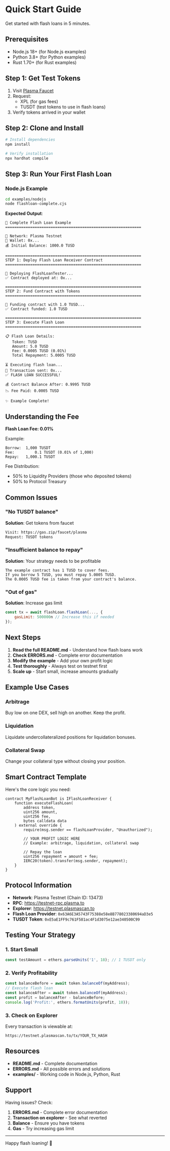 # Quick Start Guide

Get started with flash loans in 5 minutes.

## Prerequisites

- Node.js 18+ (for Node.js examples)
- Python 3.8+ (for Python examples)
- Rust 1.70+ (for Rust examples)

## Step 1: Get Test Tokens

1. Visit [Plasma Faucet](https://gas.zip/faucet/plasma)
2. Request:
   - XPL (for gas fees)
   - TUSDT (test tokens to use in flash loans)
3. Verify tokens arrived in your wallet

## Step 2: Clone and Install

```bash
# Install dependencies
npm install

# Verify installation
npx hardhat compile
```

## Step 3: Run Your First Flash Loan

### Node.js Example

```bash
cd examples/nodejs
node flashloan-complete.cjs
```

**Expected Output**:
```
🚀 Complete Flash Loan Example
============================================================

📍 Network: Plasma Testnet
👤 Wallet: 0x...
💰 Initial Balance: 1000.0 TUSD

============================================================
STEP 1: Deploy Flash Loan Receiver Contract
============================================================

📝 Deploying FlashLoanTester...
✅ Contract deployed at: 0x...

============================================================
STEP 2: Fund Contract with Tokens
============================================================

💸 Funding contract with 1.0 TUSD...
✅ Contract funded: 1.0 TUSD

============================================================
STEP 3: Execute Flash Loan
============================================================

📋 Flash Loan Details:
   Token: TUSD
   Amount: 5.0 TUSD
   Fee: 0.0005 TUSD (0.01%)
   Total Repayment: 5.0005 TUSD

⏳ Executing flash loan...
📝 Transaction sent: 0x...
✅ FLASH LOAN SUCCESSFUL!

💰 Contract Balance After: 0.9995 TUSD
📉 Fee Paid: 0.0005 TUSD

✨ Example Complete!
```

## Understanding the Fee

**Flash Loan Fee: 0.01%**

Example:
```
Borrow:  1,000 TUSDT
Fee:         0.1 TUSDT (0.01% of 1,000)
Repay:   1,000.1 TUSDT
```

Fee Distribution:
- 50% to Liquidity Providers (those who deposited tokens)
- 50% to Protocol Treasury

## Common Issues

### "No TUSDT balance"

**Solution**: Get tokens from faucet
```bash
Visit: https://gas.zip/faucet/plasma
Request: TUSDT tokens
```

### "Insufficient balance to repay"

**Solution**: Your strategy needs to be profitable
```
The example contract has 1 TUSD to cover fees.
If you borrow 5 TUSD, you must repay 5.0005 TUSD.
The 0.0005 TUSD fee is taken from your contract's balance.
```

### "Out of gas"

**Solution**: Increase gas limit
```javascript
const tx = await flashLoan.flashLoan(..., {
    gasLimit: 500000n // Increase this if needed
});
```

## Next Steps

1. **Read the full README.md** - Understand how flash loans work
2. **Check ERRORS.md** - Complete error documentation
3. **Modify the example** - Add your own profit logic
4. **Test thoroughly** - Always test on testnet first
5. **Scale up** - Start small, increase amounts gradually

## Example Use Cases

### Arbitrage
Buy low on one DEX, sell high on another. Keep the profit.

### Liquidation
Liquidate undercollateralized positions for liquidation bonuses.

### Collateral Swap
Change your collateral type without closing your position.

## Smart Contract Template

Here's the core logic you need:

```solidity
contract MyFlashLoanBot is IFlashLoanReceiver {
    function executeFlashLoan(
        address token,
        uint256 amount,
        uint256 fee,
        bytes calldata data
    ) external override {
        require(msg.sender == flashLoanProvider, "Unauthorized");

        // YOUR PROFIT LOGIC HERE
        // Example: arbitrage, liquidation, collateral swap

        // Repay the loan
        uint256 repayment = amount + fee;
        IERC20(token).transfer(msg.sender, repayment);
    }
}
```

## Protocol Information

- **Network**: Plasma Testnet (Chain ID: 13473)
- **RPC**: https://testnet-rpc.plasma.to
- **Explorer**: https://testnet.plasmascan.to
- **Flash Loan Provider**: `0x63A6E3A5743F75388e58e8B778023380694aD3e5`
- **TUSDT Token**: `0xE5aE1FF9c761F581ac4F1d3075e12ae340500C99`

## Testing Your Strategy

### 1. Start Small
```javascript
const testAmount = ethers.parseUnits('1', 18); // 1 TUSDT only
```

### 2. Verify Profitability
```javascript
const balanceBefore = await token.balanceOf(myAddress);
// Execute flash loan
const balanceAfter = await token.balanceOf(myAddress);
const profit = balanceAfter - balanceBefore;
console.log('Profit:', ethers.formatUnits(profit, 18));
```

### 3. Check on Explorer
Every transaction is viewable at:
```
https://testnet.plasmascan.to/tx/YOUR_TX_HASH
```

## Resources

- **README.md** - Complete documentation
- **ERRORS.md** - All possible errors and solutions
- **examples/** - Working code in Node.js, Python, Rust

## Support

Having issues? Check:
1. **ERRORS.md** - Complete error documentation
2. **Transaction on explorer** - See what reverted
3. **Balance** - Ensure you have tokens
4. **Gas** - Try increasing gas limit

---

Happy flash loaning! 🚀
